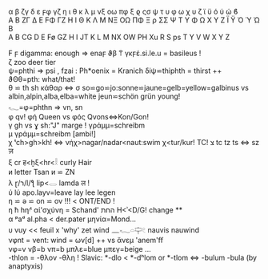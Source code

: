 α β ζγ δ ε ϝφ γζ η ι  θ κ λ μ νξ οω πφ ξ  ϱ ςσ ψ τ υ φ ω χ υ ζ ϊ ϋ ό ύ ώ ϐ  
Α Β ΖΓ Δ Ε ϜΦ ΓΖ Η Ι  Θ Κ Λ Μ ΝΞ ΟΩ ΠΦ Ξ  ρ ΣΣ Ψ Τ Υ Φ Ω Χ Υ Ζ Ϊ Ϋ Ό Ύ Ώ Β  
A B CG D E Fø GZ H I JT K L M NX OW PH Xu R S ps T Y V W X Y Z  

F ϝ digamma: enough => enaϝ ϑβ  𐀣 γκϝέ.si.le.u = basileus !  
ζ zoo deer tier  
ψ=phthi => psi , fzai : Ph*oenix = Kranich  δiψ⋍thiphth = thirst ++  
ϑΘθ=pth: what/that!  
θ ⋍ th sh κάθαρ ⇔ σ so⋍go⋍jo:sonne⋍jaune=gelb=yellow=galbinus vs albin,alpin,alba,elba=white jeun⋍schön grün young!  
𓆑=φ=phthn => vn, sn  
φ qv! φή Queen vs φός Qvons⇔Kon/Gon!  
γ gh vs ɣ sh:"J" marge ! γράμμ=schreibm  
μ γράμμ=schreibm [ambi!]  
χ ᵗch>gh>kh! ⇔ νήχ>nagar/nadar<naut:swim χ<tur/kur! TC! צ tc tz ts ⇔ sz ज़  
ξ cr ह<ḫξ<hr<𓎛 curly Hair  
и letter Tsan и ⋍ ZN  
λ ɽ/ר/l/ƪ lip<𓂋 lamda ल !  
ύ lύ    apο.layv=leave lay lee legen  
η ⋍ ə ⋍ on ⋍ ον !!! < ONT/END !  
η ħ hηᵎᵗ αἰ'σχύνη = Schand' החת H<ʾ<D/G! change **  
α ᵖaᵈ al.pha < der.pater  μηνία=Mond...  
υ vuy << feuil x 'why' zet wind 𓈖𓆑𓏏𓊡𓏲  nauvis nauwind  
νφnt = vent: wind = ων[d] ++ vs ἄνεμ 'anem'ﬀ  
νφ=v νβ=b νπ=b μπλε=blue  μπεγ=beige ...  
-thlon = -θλον -θλη !  Slavic: *-dlo < *-dʰlom or *-tlom  ⇔ -bulum -bula (by anaptyxis)  
